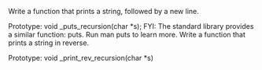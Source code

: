 Write a function that prints a string, followed by a new line.

Prototype: void _puts_recursion(char *s);
FYI: The standard library provides a similar function: puts. Run man puts to learn more.
Write a function that prints a string in reverse.

Prototype: void _print_rev_recursion(char *s)
